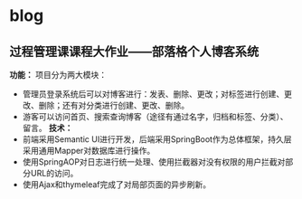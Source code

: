 # blog
## 过程管理课课程大作业——部落格个人博客系统
**功能：**
项目分为两大模块：
- 管理员登录系统后可以对博客进行：发表、删除、更改；对标签进行创建、更改、删除；还有对分类进行创建、更改、删除。
- 游客可以访问首页、搜索查询博客（途径有通过名字，归档和标签、分类）、留言。
**技术：**
- 前端采用Semantic UI进行开发，后端采用SpringBoot作为总体框架，持久层采用通用Mapper对数据库进行操作。
- 使用SpringAOP对日志进行统一处理、使用拦截器对没有权限的用户拦截对部分URL的访问。
- 使用Ajax和thymeleaf完成了对局部页面的异步刷新。

